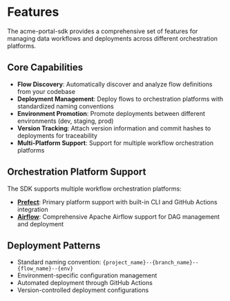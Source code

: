 # Features

The acme-portal-sdk provides a comprehensive set of features for managing data workflows and deployments across different orchestration platforms.

## Core Capabilities

* **Flow Discovery**: Automatically discover and analyze flow definitions from your codebase
* **Deployment Management**: Deploy flows to orchestration platforms with standardized naming conventions
* **Environment Promotion**: Promote deployments between different environments (dev, staging, prod)
* **Version Tracking**: Attach version information and commit hashes to deployments for traceability
* **Multi-Platform Support**: Support for multiple workflow orchestration platforms

## Orchestration Platform Support

The SDK supports multiple workflow orchestration platforms:

* **[Prefect](prefect.md)**: Primary platform support with built-in CLI and GitHub Actions integration
* **[Airflow](airflow.md)**: Comprehensive Apache Airflow support for DAG management and deployment

## Deployment Patterns

* Standard naming convention: `{project_name}--{branch_name}--{flow_name}--{env}`
* Environment-specific configuration management
* Automated deployment through GitHub Actions
* Version-controlled deployment configurations